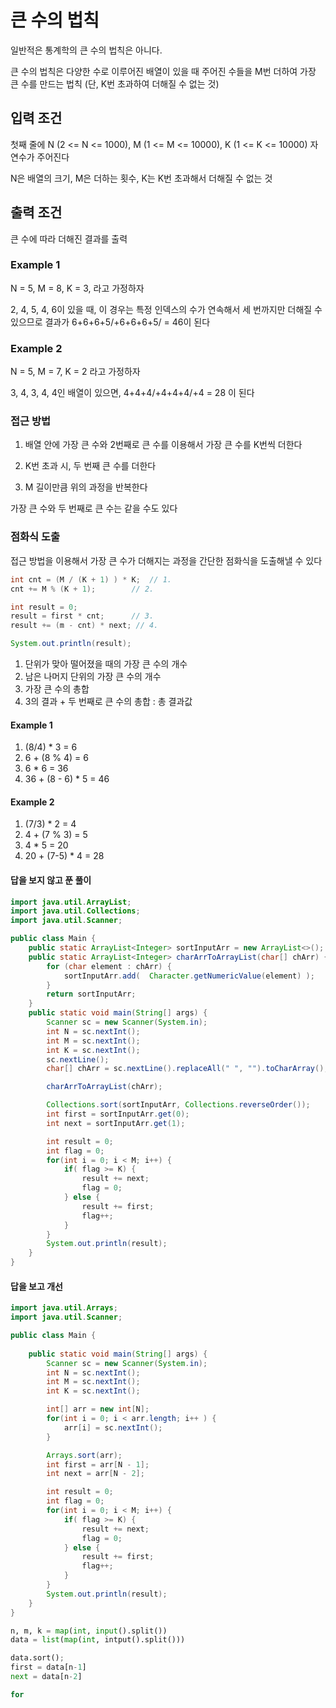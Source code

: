 # 큰 수의 법칙

일반적은 통계학의 큰 수의 법칙은 아니다.

큰 수의 법칙은 다양한 수로 이루어진 배열이 있을 때 주어진 수들을 M번 더하여 가장 큰 수를 만드는 법칙 (단, K번 초과하여 더해질 수 없는 것)

## 입력 조건

첫째 줄에 N (2 <= N <= 1000), M (1 <= M <= 10000), K (1 <= K <= 10000) 자연수가 주어진다

N은 배열의 크기, M은 더하는 횟수, K는 K번 초과해서 더해질 수 없는 것

## 출력 조건

큰 수에 따라 더해진 결과를 출력

### Example 1

N = 5, M = 8, K = 3, 라고 가정하자

2, 4, 5, 4, 6이 있을 때, 이 경우는 특정 인덱스의 수가 연속해서 세 번까지만 더해질 수 있으므로 결과가  6+6+6+5/+6+6+6+5/ = 46이 된다

### Example 2

N = 5, M = 7, K = 2 라고 가정하자

3, 4, 3, 4, 4인 배열이 있으면, 4+4+4/+4+4+4/+4 = 28 이 된다

### 접근 방법

1. 배열 안에 가장 큰 수와 2번째로 큰 수를 이용해서 가장 큰 수를 K번씩 더한다

2. K번 초과 시, 두 번째 큰 수를 더한다

3. M 길이만큼 위의 과정을 반복한다

가장 큰 수와 두 번째로 큰 수는 같을 수도 있다

### 점화식 도출

접근 방법을 이용해서 가장 큰 수가 더해지는 과정을 간단한 점화식을 도출해낼 수 있다

```java
int cnt = (M / (K + 1) ) * K;  // 1.
cnt += M % (K + 1);        // 2.

int result = 0;
result = first * cnt;      // 3.
result += (m - cnt) * next; // 4.

System.out.println(result);
```

1. 단위가 맞아 떨어졌을 때의 가장 큰 수의 개수
2. 남은 나머지 단위의 가장 큰 수의 개수 
3. 가장 큰 수의 총합
4. 3의 결과 + 두 번째로 큰 수의 총합 : 총 결과값

#### Example 1

1. (8/4) * 3 = 6
2. 6 + (8 % 4) = 6
3. 6 * 6 = 36
4. 36 + (8 - 6) * 5 = 46

#### Example 2

1. (7/3) * 2 = 4
2. 4 + (7 % 3) = 5
3. 4 * 5 = 20
4. 20 + (7-5) * 4 = 28

#### 답을 보지 않고 푼 풀이

```java
import java.util.ArrayList;
import java.util.Collections;
import java.util.Scanner;

public class Main {
    public static ArrayList<Integer> sortInputArr = new ArrayList<>();
    public static ArrayList<Integer> charArrToArrayList(char[] chArr) {
        for (char element : chArr) {
            sortInputArr.add(  Character.getNumericValue(element) );
        }
        return sortInputArr;
    }
    public static void main(String[] args) {
        Scanner sc = new Scanner(System.in);
        int N = sc.nextInt();
        int M = sc.nextInt();
        int K = sc.nextInt();
        sc.nextLine();
        char[] chArr = sc.nextLine().replaceAll(" ", "").toCharArray();

        charArrToArrayList(chArr);

        Collections.sort(sortInputArr, Collections.reverseOrder());
        int first = sortInputArr.get(0);
        int next = sortInputArr.get(1);

        int result = 0;
        int flag = 0;
        for(int i = 0; i < M; i++) {
            if( flag >= K) {
                result += next;
                flag = 0;
            } else {
                result += first;
                flag++;
            }
        }
        System.out.println(result);
    }
}
```

#### 답을 보고 개선

```java
import java.util.Arrays;
import java.util.Scanner;

public class Main {
    
    public static void main(String[] args) {
        Scanner sc = new Scanner(System.in);
        int N = sc.nextInt();
        int M = sc.nextInt();
        int K = sc.nextInt();

        int[] arr = new int[N];
        for(int i = 0; i < arr.length; i++ ) {
            arr[i] = sc.nextInt();
        }

        Arrays.sort(arr);
        int first = arr[N - 1];
        int next = arr[N - 2];

        int result = 0;
        int flag = 0;
        for(int i = 0; i < M; i++) {
            if( flag >= K) {
                result += next;
                flag = 0;
            } else {
                result += first;
                flag++;
            }
        }
        System.out.println(result);
    }
}
```

```python
n, m, k = map(int, input().split())
data = list(map(int, intput().split()))

data.sort();
first = data[n-1]
next = data[n-2]

for 
```